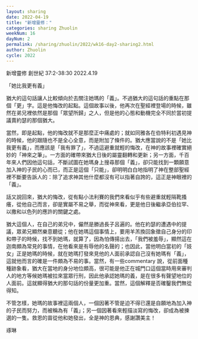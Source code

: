 ```yaml
---
layout: sharing
date: 2022-04-19
title: "新增靈修："
categories: sharing Zhuolin
weekNum: 16
dayNum: 2
permalink: /sharing/zhuolin/2022/wk16-day2-sharing2.html
author: Zhuolin
cycle: 2022
---  
```

新增靈修 創世紀 37:2-38:30
2022.4.19

「她比我更有義」

猶大的這句話讓人比較傾向於去關注她瑪的「義」。不過猶大的這句話的重點在那個「更」字。這是他悔改的起點。這個故事以後，他再次在聖經裡登場的時候，雖然在弟兄裡依然是那個「眾望所歸」之人，但是他的心態和動機完全不同於當初提議賣約瑟的那個猶大。

當然，即是起點，他的悔改就不是那麼正中痛處的；就如同雅各在伯特利初遇見神的時候，他的跟隨也不是全心全意，而是附加了條件的。猶大應當說的不是「她比我更有義」，而應該是「我有罪了」，不過這避重就輕的悔改，在神的故事裡確實絕妙的「神來之筆」。一方面的確帶來猶大日後的屬靈翻轉和更新；另一方面，千百年來人們因他這句話，不斷試圖在她瑪身上搜尋那個「義」，卻只能找到一顆願意加入神的子民的心而已，而正是這個「只能」，卻明明白白地指明了神在整部聖經裡不斷要告訴人的：除了追求神其他什麼都沒有可以指著自誇的，這正是神眼裡的「義」。

話又說回來，猶大的悔改，從有點小法利賽的我們來看似乎有些避重就輕隔靴搔癢，從他自己而言，卻是實屬不易之舉，而從神來看，更是他日後繼承亞伯拉罕、以撒和以色列的應許的關鍵之處。

猶大這個人，在自己的弟兄中，儼然是勝過長子呂遍的。他在約瑟的遭遇中的提議，眾弟兄顯然樂意聽從；他在她瑪這個事情上，要用羊羔換回象徵自己身分的印和帶子的時候，找不到她瑪，就算了，因為怕傳揚出去，「我們被羞辱」，顯然這在迦南頗為常見的事情，在他看來是有辱他的名聲的；也因此，當他明白當初的「妓女」正是她瑪的時候，就在她瑪打發來見他的人面前承認自己沒有她瑪有「義」，這就他而言的確是一件頗為不易的事。當然，有一些commentary 說，從前面種種跡象看，猶大在當地的身分地位頗高，很可能是他正在城門口這個當時用來審判人的地方等候她瑪被拉來當眾行刑，因此他承認她瑪的義，是在很多有聲望地位的人面前。這就顯得猶大的那句話的份量更加重。當然，這個解釋是否確鑿我們無從得知。

不管怎樣，她瑪的故事裡這兩個人，一個因著不管是迫不得已還是自願地為加入神的子民而努力，而被稱為有「義」；另一個因著看來輕描淡寫的悔改，卻成為被揀選的一隻。救恩的苗從他和她發出，全是神的恩典，感謝讚美主！

琢琳
